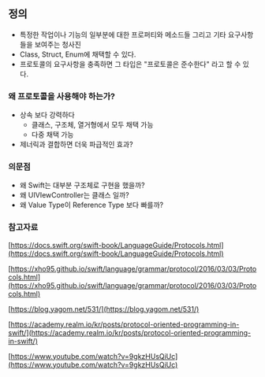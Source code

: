 ## 정의

- 특정한 작업이나 기능의 일부분에 대한 프로퍼티와 메소드들 그리고 기타 요구사항들을 보여주는 청사진
- Class, Struct, Enum에 채택할 수 있다.
- 프로토콜의 요구사항을 충족하면 그 타입은 "프로토콜은 준수한다" 라고 할 수 있다.

### 왜 프로토콜을 사용해야 하는가?

- 상속 보다 강력하다
    - 클래스, 구조체, 열거형에서 모두 채택 가능
    - 다중 채택 가능
- 제너릭과 결합하면 더욱 파급적인 효과?

### 의문점

- 왜 Swift는 대부분 구조체로 구현을 했을까?
- 왜 UIVIewController는 클래스 일까?
- 왜 Value Type이 Reference Type 보다 빠를까?

### 참고자료

[https://docs.swift.org/swift-book/LanguageGuide/Protocols.html](https://docs.swift.org/swift-book/LanguageGuide/Protocols.html)

[https://xho95.github.io/swift/language/grammar/protocol/2016/03/03/Protocols.html](https://xho95.github.io/swift/language/grammar/protocol/2016/03/03/Protocols.html)

[https://blog.yagom.net/531/](https://blog.yagom.net/531/)

[https://academy.realm.io/kr/posts/protocol-oriented-programming-in-swift/](https://academy.realm.io/kr/posts/protocol-oriented-programming-in-swift/)

[https://www.youtube.com/watch?v=9gkzHUsQiUc](https://www.youtube.com/watch?v=9gkzHUsQiUc)

